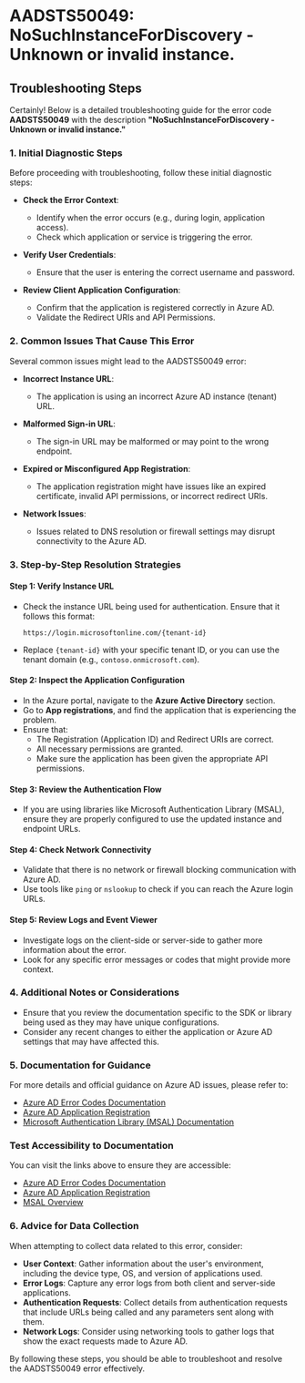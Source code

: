 
# AADSTS50049: NoSuchInstanceForDiscovery - Unknown or invalid instance.


## Troubleshooting Steps
Certainly! Below is a detailed troubleshooting guide for the error code **AADSTS50049** with the description **"NoSuchInstanceForDiscovery - Unknown or invalid instance."**

### 1. Initial Diagnostic Steps
Before proceeding with troubleshooting, follow these initial diagnostic steps:

- **Check the Error Context**:
  - Identify when the error occurs (e.g., during login, application access).
  - Check which application or service is triggering the error.

- **Verify User Credentials**:
  - Ensure that the user is entering the correct username and password.
  
- **Review Client Application Configuration**:
  - Confirm that the application is registered correctly in Azure AD.
  - Validate the Redirect URIs and API Permissions.

### 2. Common Issues That Cause This Error
Several common issues might lead to the AADSTS50049 error:

- **Incorrect Instance URL**:
  - The application is using an incorrect Azure AD instance (tenant) URL.

- **Malformed Sign-in URL**:
  - The sign-in URL may be malformed or may point to the wrong endpoint.

- **Expired or Misconfigured App Registration**:
  - The application registration might have issues like an expired certificate, invalid API permissions, or incorrect redirect URIs.

- **Network Issues**:
  - Issues related to DNS resolution or firewall settings may disrupt connectivity to the Azure AD.

### 3. Step-by-Step Resolution Strategies

#### Step 1: Verify Instance URL
- Check the instance URL being used for authentication. Ensure that it follows this format:
  ```
  https://login.microsoftonline.com/{tenant-id}
  ```
- Replace `{tenant-id}` with your specific tenant ID, or you can use the tenant domain (e.g., `contoso.onmicrosoft.com`).

#### Step 2: Inspect the Application Configuration
- In the Azure portal, navigate to the **Azure Active Directory** section.
- Go to **App registrations**, and find the application that is experiencing the problem.
- Ensure that:
  - The Registration (Application ID) and Redirect URIs are correct.
  - All necessary permissions are granted.
  - Make sure the application has been given the appropriate API permissions.

#### Step 3: Review the Authentication Flow
- If you are using libraries like Microsoft Authentication Library (MSAL), ensure they are properly configured to use the updated instance and endpoint URLs.

#### Step 4: Check Network Connectivity
- Validate that there is no network or firewall blocking communication with Azure AD.
- Use tools like `ping` or `nslookup` to check if you can reach the Azure login URLs.

#### Step 5: Review Logs and Event Viewer
- Investigate logs on the client-side or server-side to gather more information about the error.
- Look for any specific error messages or codes that might provide more context.

### 4. Additional Notes or Considerations
- Ensure that you review the documentation specific to the SDK or library being used as they may have unique configurations.
- Consider any recent changes to either the application or Azure AD settings that may have affected this.

### 5. Documentation for Guidance
For more details and official guidance on Azure AD issues, please refer to:
- [Azure AD Error Codes Documentation](https://learn.microsoft.com/en-us/azure/active-directory/develop/reference-aad-error-codes)
- [Azure AD Application Registration](https://learn.microsoft.com/en-us/azure/active-directory/develop/quickstart-register-app)
- [Microsoft Authentication Library (MSAL) Documentation](https://learn.microsoft.com/en-us/azure/active-directory/develop/msal-overview)

### Test Accessibility to Documentation
You can visit the links above to ensure they are accessible:
- [Azure AD Error Codes Documentation](https://learn.microsoft.com/en-us/azure/active-directory/develop/reference-aad-error-codes) 
- [Azure AD Application Registration](https://learn.microsoft.com/en-us/azure/active-directory/develop/quickstart-register-app)
- [MSAL Overview](https://learn.microsoft.com/en-us/azure/active-directory/develop/msal-overview)

### 6. Advice for Data Collection
When attempting to collect data related to this error, consider:

- **User Context**: Gather information about the user's environment, including the device type, OS, and version of applications used.
- **Error Logs**: Capture any error logs from both client and server-side applications.
- **Authentication Requests**: Collect details from authentication requests that include URLs being called and any parameters sent along with them.
- **Network Logs**: Consider using networking tools to gather logs that show the exact requests made to Azure AD.

By following these steps, you should be able to troubleshoot and resolve the AADSTS50049 error effectively.